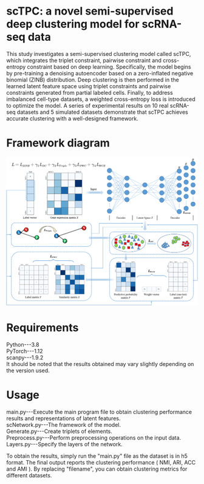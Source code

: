 scTPC: a novel semi-supervised deep clustering model for scRNA-seq data
=
This study investigates a semi-supervised clustering model called scTPC, which integrates the triplet constraint, pairwise constraint and cross-entropy constraint based on deep learning. Specifically, the model begins by pre-training a denoising autoencoder based on a zero-inflated negative binomial (ZINB) distribution. Deep clustering is then performed in the learned latent feature space using triplet constraints and pairwise constraints generated from partial labeled cells. Finally, to address imbalanced cell-type datasets, a weighted cross-entropy loss is introduced to optimize the model. A series of experimental results on 10 real scRNA-seq datasets and 5 simulated datasets demonstrate that scTPC achieves accurate clustering with a well-designed framework.

Framework diagram  
=
![](https://github.com/LF-Yang/Code/blob/master/Framework.png)

Requirements  
=
Python---3.8  
PyTorch---1.12  
scanpy---1.9.2  
It should be noted that the results obtained may vary slightly depending on the version used.  

Usage  
=
main.py---Execute the main program file to obtain clustering performance results and representations of latent features.  
scNetwork.py---The framework of the model.  
Generate.py---Create triplets of elements.  
Preprocess.py---Perform preprocessing operations on the input data.  
Layers.py---Specify the layers of the network.  

To obtain the results, simply run the "main.py" file as the dataset is in h5 format. The final output reports the clustering performance ( NMI, ARI, ACC and AMI ). By replacing "filename", you can obtain clustering metrics for different datasets.  
